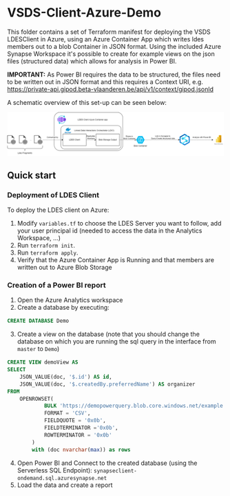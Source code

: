 # VSDS-Client-Azure-Demo

This folder contains a set of Terraform manifest for deploying the VSDS LDESClient in Azure, using an Azure Container App which writes ldes members out to a blob Container in JSON format.
Using the included Azure Synapse Workspace it's possible to create for example views on the json files (structured data) which allows for analysis in Power BI.

**IMPORTANT:** As Power BI requires the data to be structured, the files need to be written out in JSON format and this requires a Context URI, e.g. https://private-api.gipod.beta-vlaanderen.be/api/v1/context/gipod.jsonld

A schematic overview of this set-up can be seen below:

![](ClientAzure.png)


## Quick start

### Deployment of LDES Client

To deploy the LDES client on Azure:

1. Modify `variables.tf` to choose the LDES Server you want to follow, add your user principal id (needed to access the data in the Analytics Workspace, ...)
2. Run `terraform init`.
3. Run `terraform apply`.
4. Verify that the Azure Container App is Running and that members are written out to Azure Blob Storage

### Creation of a Power BI report

1. Open the Azure Analytics workspace
2. Create a database by executing: 
```sql
CREATE DATABASE Demo
```
3. Create a view on the database (note that you should change the database on which you are running the sql query in the interface from `master` to `Demo`)
```sql
CREATE VIEW demoView AS
SELECT
    JSON_VALUE(doc, '$.id') AS id,
    JSON_VALUE(doc, '$.createdBy.preferredName') AS organizer
FROM
    OPENROWSET(
            BULK 'https://demopowerquery.blob.core.windows.net/example',
            FORMAT = 'CSV',
            FIELDQUOTE = '0x0b',
            FIELDTERMINATOR ='0x0b',
            ROWTERMINATOR = '0x0b'
        )
        with (doc nvarchar(max)) as rows
```

4. Open Power BI and Connect to the created database (using the Serverless SQL Endpoint): `synapseclient-ondemand.sql.azuresynapse.net`
5. Load the data and create a report